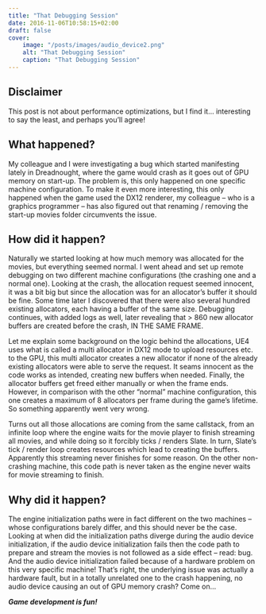 ```yaml
---
title: "That Debugging Session"
date: 2016-11-06T10:58:15+02:00
draft: false
cover:
    image: "/posts/images/audio_device2.png"
    alt: "That Debugging Session"
    caption: "That Debugging Session"
---
```


## Disclaimer

This post is not about performance optimizations, but I find it… interesting to say the least, and perhaps you’ll agree!

## What happened?

My colleague and I were investigating a bug which started manifesting lately in Dreadnought, where the game would crash as it goes out of GPU memory on start-up. The problem is, this only happened on one specific machine configuration. To make it even more interesting, this only happened when the game used the DX12 renderer, my colleague – who is a graphics programmer – has also figured out that renaming / removing the start-up movies folder circumvents the issue.

## How did it happen?

Naturally we started looking at how much memory was allocated for the movies, but everything seemed normal. I went ahead and set up remote debugging on two different machine configurations (the crashing one and a normal one). Looking at the crash, the allocation request seemed innocent, it was a bit big but since the allocation was for an allocator’s buffer it should be fine. Some time later I discovered that there were also several hundred existing allocators, each having a buffer of the same size. Debugging continues, with added logs as well, later revealing that > 860 new allocator buffers are created before the crash, IN THE SAME FRAME.

Let me explain some background on the logic behind the allocations, UE4 uses what is called a multi allocator in DX12 mode to upload resources etc. to the GPU, this multi allocator creates a new allocator if none of the already existing allocators were able to serve the request. It seams innocent as the code works as intended, creating new buffers when needed. Finally, the allocator buffers get freed either manually or when the frame ends. However, in comparison with the other “normal” machine configuration, this one creates a maximum of 8 allocators per frame during the game’s lifetime. So something apparently went very wrong.

Turns out all those allocations are coming from the same callstack, from an infinite loop where the engine waits for the movie player to finish streaming all movies, and while doing so it forcibly ticks / renders Slate. In turn, Slate’s tick / render loop creates resources which lead to creating the buffers. Apparently this streaming never finishes for some  reason. On the other non-crashing machine, this code path is never taken as the engine never waits for movie streaming to finish.

## Why did it happen?

The engine initialization paths were in fact different on the two machines – whose configurations barely differ, and this should never be the case. Looking at when did the initialization paths diverge during the audio device initialization, if the audio device initialization fails then the code path to prepare and stream the movies is not followed as a side effect – read: bug. And the audio device initialization failed because of a hardware problem on this very specific machine! That’s right, the underlying issue was actually a hardware fault, but in a totally unrelated one to the crash happening, no audio device causing an out of GPU memory crash? Come on…

*__Game development is fun!__*